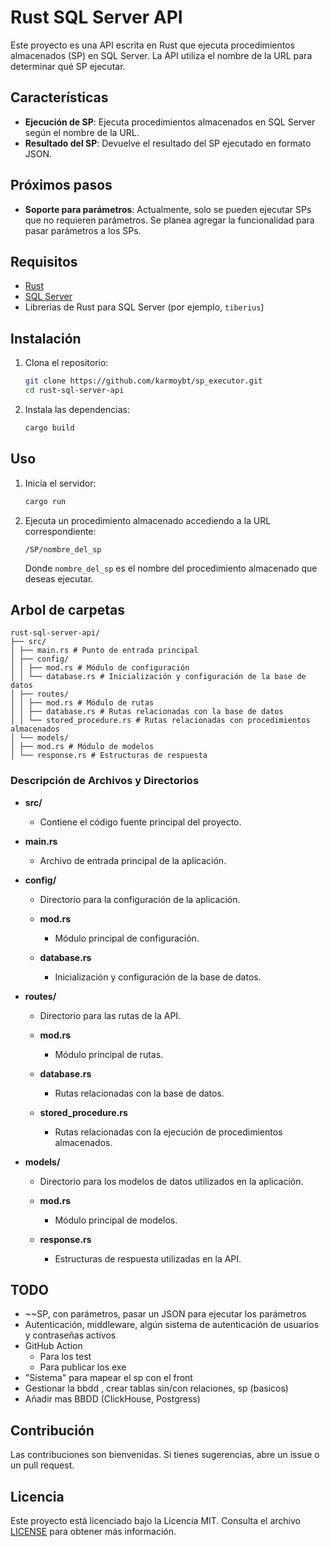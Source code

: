 # Rust SQL Server API

Este proyecto es una API escrita en Rust que ejecuta procedimientos almacenados (SP) en SQL Server. La API utiliza el nombre de la URL para determinar qué SP ejecutar.

## Características

- **Ejecución de SP**: Ejecuta procedimientos almacenados en SQL Server según el nombre de la URL.
- **Resultado del SP**: Devuelve el resultado del SP ejecutado en formato JSON.

## Próximos pasos

- **Soporte para parámetros**: Actualmente, solo se pueden ejecutar SPs que no requieren parámetros. Se planea agregar la funcionalidad para pasar parámetros a los SPs.

## Requisitos

- [Rust](https://www.rust-lang.org/)
- [SQL Server](https://www.microsoft.com/en-us/sql-server)
- Librerías de Rust para SQL Server (por ejemplo, `tiberius`)

## Instalación

1. Clona el repositorio:
    ```sh
    git clone https://github.com/karmoybt/sp_executor.git
    cd rust-sql-server-api
    ```

2. Instala las dependencias:
    ```sh
    cargo build
    ```

## Uso

1. Inicia el servidor:
    ```sh
    cargo run
    ```

2. Ejecuta un procedimiento almacenado accediendo a la URL correspondiente:
    ```
    /SP/nombre_del_sp
    ```

   Donde `nombre_del_sp` es el nombre del procedimiento almacenado que deseas ejecutar.

## Arbol de carpetas

    rust-sql-server-api/
    ├── src/
    │ ├── main.rs # Punto de entrada principal
    │ ├── config/
    │ │ ├── mod.rs # Módulo de configuración
    │ │ └── database.rs # Inicialización y configuración de la base de datos
    │ ├── routes/
    │ │ ├── mod.rs # Módulo de rutas
    │ │ ├── database.rs # Rutas relacionadas con la base de datos
    │ │ └── stored_procedure.rs # Rutas relacionadas con procedimientos almacenados
    │ └── models/
    │ ├── mod.rs # Módulo de modelos
    │ └── response.rs # Estructuras de respuesta

### Descripción de Archivos y Directorios

- **src/**
  - Contiene el código fuente principal del proyecto.

- **main.rs**
  - Archivo de entrada principal de la aplicación.

- **config/**
  - Directorio para la configuración de la aplicación.
  
  - **mod.rs**
    - Módulo principal de configuración.

  - **database.rs**
    - Inicialización y configuración de la base de datos.

- **routes/**
  - Directorio para las rutas de la API.

  - **mod.rs**
    - Módulo principal de rutas.

  - **database.rs**
    - Rutas relacionadas con la base de datos.

  - **stored_procedure.rs**
    - Rutas relacionadas con la ejecución de procedimientos almacenados.

- **models/**
  - Directorio para los modelos de datos utilizados en la aplicación.

  - **mod.rs**
    - Módulo principal de modelos.

  - **response.rs**
    - Estructuras de respuesta utilizadas en la API.


## TODO

- ~~SP, con parámetros, pasar un JSON para ejecutar los parámetros
- Autenticación, middleware, algún sistema de autenticación de usuarios y contraseñas activos
- GitHub Action
  - Para los test
  - Para publicar los exe
- "Sistema" para mapear el sp con el front
- Gestionar la bbdd , crear tablas sin/con relaciones, sp (basicos)
- Añadir mas BBDD (ClickHouse, Postgress) 

## Contribución

Las contribuciones son bienvenidas. Si tienes sugerencias, abre un issue o un pull request.

## Licencia

Este proyecto está licenciado bajo la Licencia MIT. Consulta el archivo [LICENSE](LICENSE) para obtener más información.
